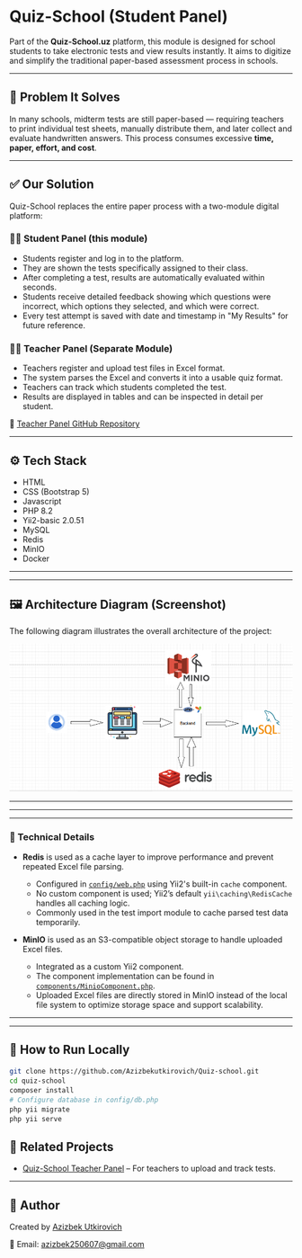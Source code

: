# Quiz-School (Student Panel)

Part of the **Quiz-School.uz** platform, this module is designed for school students to take electronic tests and view results instantly. It aims to digitize and simplify the traditional paper-based assessment process in schools.

---

## 🧩 Problem It Solves

In many schools, midterm tests are still paper-based — requiring teachers to print individual test sheets, manually distribute them, and later collect and evaluate handwritten answers. This process consumes excessive **time, paper, effort, and cost**.

---

## ✅ Our Solution

Quiz-School replaces the entire paper process with a two-module digital platform:

### 🧑‍🎓 Student Panel (this module)
- Students register and log in to the platform.
- They are shown the tests specifically assigned to their class.
- After completing a test, results are automatically evaluated within seconds.
- Students receive detailed feedback showing which questions were incorrect, which options they selected, and which were correct.
- Every test attempt is saved with date and timestamp in "My Results" for future reference.

### 👨‍🏫 Teacher Panel (Separate Module)
- Teachers register and upload test files in Excel format.
- The system parses the Excel and converts it into a usable quiz format.
- Teachers can track which students completed the test.
- Results are displayed in tables and can be inspected in detail per student.

🔗 [Teacher Panel GitHub Repository](https://github.com/Azizbekutkirovich/Quiz-school-teacher)

---

## ⚙️ Tech Stack

- HTML
- CSS (Bootstrap 5)
- Javascript
- PHP 8.2
- Yii2-basic 2.0.51
- MySQL
- Redis
- MinIO
- Docker


---

---

## 🖼️ Architecture Diagram (Screenshot)

The following diagram illustrates the overall architecture of the project:

![Architecture Diagram](web/images/architecture.png)

---

---

---

### 🔧 Technical Details

- **Redis** is used as a cache layer to improve performance and prevent repeated Excel file parsing.
  - Configured in [`config/web.php`](https://github.com/Azizbekutkirovich/Quiz-school/blob/main/config/web.php) using Yii2's built-in `cache` component.
  - No custom component is used; Yii2’s default `yii\caching\RedisCache` handles all caching logic.
  - Commonly used in the test import module to cache parsed test data temporarily.

- **MinIO** is used as an S3-compatible object storage to handle uploaded Excel files.
  - Integrated as a custom Yii2 component.
  - The component implementation can be found in [`components/MinioComponent.php`](https://github.com/Azizbekutkirovich/Quiz-school/blob/main/components/MinioComponent.php).
  - Uploaded Excel files are directly stored in MinIO instead of the local file system to optimize storage space and support scalability.

---

---

## 🚀 How to Run Locally

```bash
git clone https://github.com/Azizbekutkirovich/Quiz-school.git
cd quiz-school
composer install
# Configure database in config/db.php
php yii migrate
php yii serve

```

## 📁 Related Projects

- [Quiz-School Teacher Panel](https://github.com/Azizbekutkirovich/Quiz-school-teacher) – For teachers to upload and track tests.

---

## 👤 Author

Created by [Azizbek Utkirovich](https://github.com/Azizbekutkirovich)

📧 Email: azizbek250607@gmail.com
